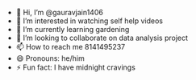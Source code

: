 - 👋 Hi, I’m @gauravjain1406
- 👀 I’m interested in watching self help videos
- 🌱 I’m currently learning gardening
- 💞️ I’m looking to collaborate on data analysis project
- 📫 How to reach me 8141495237
- 😄 Pronouns: he/him
- ⚡ Fun fact: I have midnight cravings

<!---
gauravjain1406/gauravjain1406 is a ✨ special ✨ repository because its `README.md` (this file) appears on your GitHub profile.
You can click the Preview link to take a look at your changes.
--->
